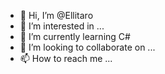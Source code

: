 - 👋 Hi, I’m @Ellitaro
- 👀 I’m interested in ...
- 🌱 I’m currently learning C#
- 💞️ I’m looking to collaborate on ...
- 📫 How to reach me ...

<!---
Ellitaro/Ellitaro is a ✨ special ✨ repository because its `README.md` (this file) appears on your GitHub profile.
You can click the Preview link to take a look at your changes.
--->
